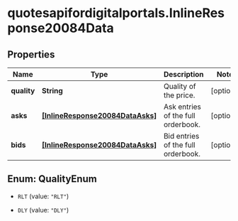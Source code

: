 # quotesapifordigitalportals.InlineResponse20084Data

## Properties

Name | Type | Description | Notes
------------ | ------------- | ------------- | -------------
**quality** | **String** | Quality of the price. | [optional] 
**asks** | [**[InlineResponse20084DataAsks]**](InlineResponse20084DataAsks.md) | Ask entries of the full orderbook. | [optional] 
**bids** | [**[InlineResponse20084DataAsks]**](InlineResponse20084DataAsks.md) | Bid entries of the full orderbook. | [optional] 



## Enum: QualityEnum


* `RLT` (value: `"RLT"`)

* `DLY` (value: `"DLY"`)




